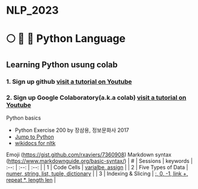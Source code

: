 # NLP_2023

# :full_moon: :rabbit2: :cherry_blossom: Python Language
## **Learning Python** usung **colab** 

### **1. Sign up github** [visit a tutorial on Youtube](https://www.youtube.com/watch?v=c-NikCpec7U)
### **2. Sign up Google Colaboratory(a.k.a colab)** [visit a tutorial on Youtube](https://www.youtube.com/watch?v=2X_EU18OeYM)

Python basics
- Python Exercise 200 by 장삼용, 정보문화사 2017
- [Jump to Python](https://wikidocs.net/book/1)
- [wikidocs for nltk](https://wikidocs.net/21667)

Emoji (https://gist.github.com/rxaviers/7360908) Markdown syntax (https://www.markdownguide.org/basic-syntax/)
| # | Sessions | keywords
| :--: | :--: | :--: |
| 1 | Code Cells | [varialbe, assign](https://github.com/adorable827/NLP_2023/blob/main/1_CodeCells_Basic.ipynb) |
| 2 | Five Types of Data | [numer, string, list, tuple, dictionary](https://github.com/adorable827/NLP_2023/blob/main/1_CodeCells_Basic.ipynb) |
| 3 | Indexing & Slicing | [:, 0, -1, link +, repeat *, length len](https://github.com/adorable827/NLP_2023/blob/main/1_CodeCells_Basic.ipynb) |
